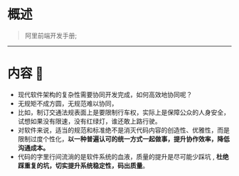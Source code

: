 # 概述
> 阿里前端开发手册;
---
# 内容 :japanese_ogre:
* 现代软件架构的复杂性需要协同开发完成，如何高效地协同呢？
* 无规矩不成方圆，无规范难以协同，
* 比如，制订交通法规表面上是要限制行车权，实际上是保障公众的人身安全，试想如果没有限速，没有红绿灯，谁还敢上路行驶。
* 对软件来说，适当的规范和标准绝不是消灭代码内容的创造性、优雅性，而是限制过度个性化，**以一种普遍认可的统一方式一起做事，提升协作效率，降低沟通成本。**
* 代码的字里行间流淌的是软件系统的血液，质量的提升是尽可能少踩坑 , **杜绝踩重复的坑，切实提升系统稳定性，码出质量**。